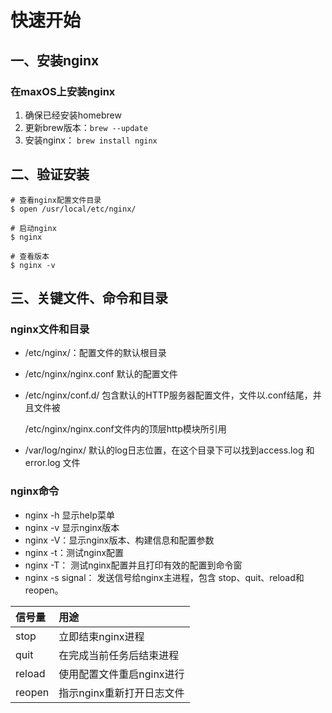 # 快速开始

## 一、安装nginx

### 在maxOS上安装nginx

1. 确保已经安装homebrew
2. 更新brew版本：`brew --update`
3. 安装nginx： `brew install nginx`

## 二、验证安装

```text
# 查看nginx配置文件目录
$ open /usr/local/etc/nginx/

# 启动nginx
$ nginx

# 查看版本
$ nginx -v

```

#### 

## 三、关键文件、命令和目录

### nginx文件和目录

* /etc/nginx/：配置文件的默认根目录
* /etc/nginx/nginx.conf 默认的配置文件
* /etc/nginx/conf.d/ 包含默认的HTTP服务器配置文件，文件以.conf结尾，并且文件被

  /etc/nginx/nginx.conf文件内的顶层http模块所引用

* /var/log/nginx/ 默认的log日志位置，在这个目录下可以找到access.log 和error.log 文件

### nginx命令

* nginx -h 显示help菜单
* nginx -v 显示nginx版本
* nginx -V：显示nginx版本、构建信息和配置参数
* nginx -t：测试nginx配置
* nginx -T： 测试nginx配置并且打印有效的配置到命令窗
* nginx -s signal： 发送信号给nginx主进程，包含 stop、quit、reload和reopen。

| 信号量 | 用途 |
| :--- | :--- |
| stop | 立即结束nginx进程 |
| quit | 在完成当前任务后结束进程 |
| reload | 使用配置文件重启nginx进行 |
| reopen | 指示nginx重新打开日志文件 |





